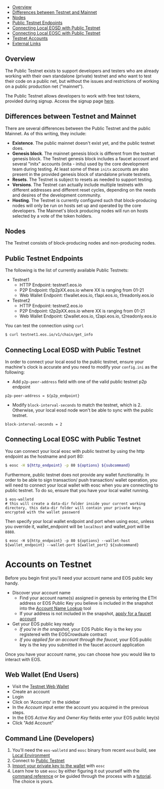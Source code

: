 * [Overview](#overview)
* [Differences between Testnet and Mainnet](#differences-between-testnet-and-mainnet)
* [Nodes](#nodes)
* [Public Testnet Endpoints](#public-testnet-endpoints)
* [Connecting Local EOSD with Public Testnet](#connecting-local-eosd-with-public-testnet)
* [Connecting Local EOSC with Public Testnet](#connecting-local-eosc-with-public-testnet)
* [Testnet Accounts](#accounts-on-testnet)
* [External Links](#external-links)

## Overview
The Public Testnet exists to support developers and testers who are already working with their own standalone (private) testnet and who want to test their code on a public net, but without the issues and restrictions of working on a public production net ("mainnet").

The Public Testnet allows developers to work with free test tokens, provided during signup. Access the signup page [here](https://docs.google.com/forms/d/e/1FAIpQLSel3HVFb22zYaAJfUtu_IzFgIJ4OATb0jQ3H2FV-HbwnJ090g/viewform).

## Differences between Testnet and Mainnet
There are several differences between the Public Testnet and the public Mainnet. As of this writing, they include:
* **Existence**. The public mainnet doesn't exist yet, and the public testnet does.
* **Genesis block**. The mainnet genesis block is different from the testnet genesis block. The Testnet genesis block includes a faucet account and several "initx" accounts (inita - initu) used by the core development team during testing. At least some of these `initx` accounts are also present in the provided genesis block of standalone private testnets.
* **Resets**. The Testnet is subject to resets as needed to support testing.
* **Versions**. The Testnet can actually include multiple testnets with different addresses and different reset cycles, depending on the needs and desires of the development community.
* **Hosting**. The Testnet is currently configured such that block-producing nodes will only be run on hosts set up and operated by the core developers. The Mainnet's block producing nodes will run on hosts selected by a vote of the token holders. 

## Nodes
The Testnet consists of block-producing nodes and non-producing nodes. 

## Public Testnet Endpoints
The following is the list of currently available Public Testnets:
- Testnet1
    - HTTP Endpoint: testnet1.eos.io
    - P2P Endpoint: t1p2pXX.eos.io where XX is ranging from 01-21
    - Web Wallet Endpoint: t1wallet.eos.io, t1api.eos.io, t1readonly.eos.io
- Testnet2
    - HTTP Endpoint: testnet2.eos.io
    - P2P Endpoint: t2p2pXX.eos.io where XX is ranging from 01-21
    - Web Wallet Endpoint: t2wallet.eos.io, t2api.eos.io, t2readonly.eos.io

You can test the connection using `curl`
```bash
$ curl testnet1.eos.io/v1/chain/get_info
```

## Connecting Local EOSD with Public Testnet
In order to connect your local eosd to the public testnet, ensure your machine's clock is accurate and you need to modify your `config.ini` as the following:
- Add `p2p-peer-address` field with one of the valid public testnet p2p endpoint
```
p2p-peer-address = ${p2p_endpoint}
```
- Modify `block-interval-seconds` to match the testnet, which is 2. Otherwise, your local eosd node won't be able to sync with the public testnet.
```
block-interval-seconds = 2
```

## Connecting Local EOSC with Public Testnet
You can connect your local eosc with public testnet by using the http endpoint as the hostname and port 80:
```bash
$ eosc -H ${http_endpoint} -p 80 ${options} ${subcommand}
```
Furthermore, public testnet does not provide any wallet functionality. In order to be able to sign transaction/ push transaction/ wallet operation, you will need to connect your local wallet with eosc when you are connecting to public testnet.
To do so, ensure that you have your local wallet running.
```
$ eos-walletd
# this will create a data-dir folder inside your current working directory, this data-dir folder will contain your private keys encrypted with the wallet password
```
Then specify your local wallet endpoint and port when using eosc, unless you override it, wallet_endpoint will be `localhost` and wallet_port will be `8888`.
```
$ eosc -H ${http_endpoint} -p 80 ${options} --wallet-host ${wallet_endpoint} --wallet-port ${wallet_port} ${subcommand}
```

# Accounts on Testnet

Before you begin first you'll need your account name and EOS public key handy.

- Discover your account name
    - Find your account name(s) assigned in genesis by entering the ETH address or EOS Public Key you believe is included in the snapshot into the [Account Name Lookup](https://eosio.github.io/genesis/tools/account-name/index.html) tool
    - If your address is not included in the snapshot, [apply for a faucet account](https://goo.gl/forms/ileHa9h6E7MLLgey1)
- Get your EOS public key ready
    - _If you're in the snapshot,_ your EOS Public Key is the key you registered with the EOSCrowdsale contract
    - _If you applied for an account through the faucet,_ your EOS public key is the key you submitted in the faucet account application

Once you have your account name, you can choose how you would like to interact with EOS. 

## Web Wallet (End Users)

- Visit the [Testnet Web Wallet](https://t1wallet.eos.io/)
- Create an account
- Login
- Click on 'Accounts' in the sidebar
- In the _Account_ input enter the account you acquired in the previous steps.
- In the EOS _Active Key_ and _Owner Key_ fields enter your EOS public key(s)
- Click "Add Account" 

## Command Line (Developers)

1. You'll need the `eos-walletd` and `eosc` binary from recent `eosd` build, see [Local Environment](https://github.com/EOSIO/eos/wiki/Local-Environment)
2. Connect to [Public Testnet](https://github.com/EOSIO/eos/wiki/Testnet:-Public)
3. [Import your private key to the wallet](https://github.com/EOSIO/eos/wiki/Command%20Reference#import-key-to-wallet) with `eosc` 
4. Learn how to use `eosc` by either figuring it out yourself with the [command reference](https://github.com/EOSIO/eos/wiki/Command-Reference) or be guided through the process with a [tutorial](https://github.com/EOSIO/eos/wiki/Tutorials#1-accounts--wallets). The choice is yours. 

